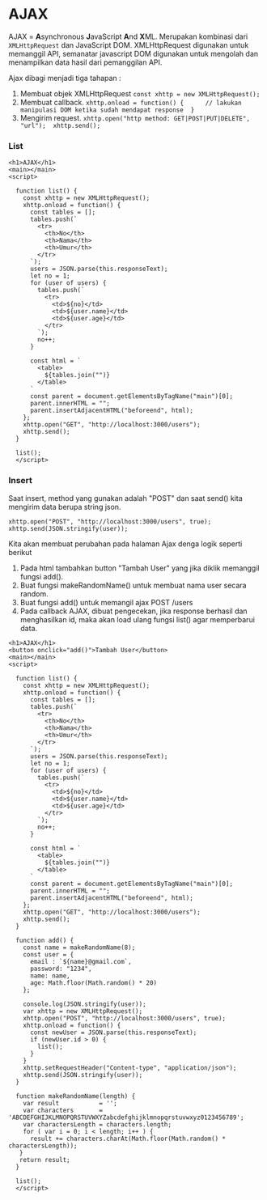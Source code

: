 # AJAX

AJAX = **A**synchronous **J**avaScript **A**nd **X**ML. Merupakan kombinasi dari `XMLHttpRequest` dan JavaScript DOM. XMLHttpRequest digunakan untuk memanggil API, semanatar javascript DOM digunakan untuk mengolah dan menampilkan data hasil dari pemanggilan API.

Ajax dibagi menjadi tiga tahapan :

1. Membuat objek XMLHttpRequest `const xhttp = new XMLHttpRequest();` 
2. Membuat callback.  `xhttp.onload = function() {      // lakukan manipulasi DOM ketika sudah mendapat response  }`
3. Mengirim request. `xhttp.open("http method: GET|POST|PUT|DELETE", "url");  xhttp.send();`

### List

```markup
<h1>AJAX</h1>
<main></main>
<script>

  function list() {
    const xhttp = new XMLHttpRequest();
    xhttp.onload = function() {
      const tables = [];
      tables.push(`
        <tr>
          <th>No</th>
          <th>Nama</th>
          <th>Umur</th>
        </tr>
      `); 
      users = JSON.parse(this.responseText);
      let no = 1;
      for (user of users) {
        tables.push(`
          <tr>
            <td>${no}</td>
            <td>${user.name}</td>
            <td>${user.age}</td>
          </tr>
        `);
        no++;
      }

      const html = `
        <table>
          ${tables.join("")}
        </table>
      ` 
      const parent = document.getElementsByTagName("main")[0];
      parent.innerHTML = "";
      parent.insertAdjacentHTML("beforeend", html);
    };  
    xhttp.open("GET", "http://localhost:3000/users");
    xhttp.send();
  }

  list();
  </script>
```

### Insert

Saat insert, method yang gunakan adalah "POST" dan saat send\(\) kita mengirim data berupa string json.  
  
`xhttp.open("POST", "http://localhost:3000/users", true);  
xhttp.send(JSON.stringify(user));`

Kita akan membuat perubahan pada halaman Ajax denga logik seperti berikut

1. Pada html tambahkan button "Tambah User" yang jika diklik memanggil fungsi add\(\).
2. Buat fungsi makeRandomName\(\) untuk membuat nama user secara random.
3. Buat fungsi add\(\) untuk memangil ajax POST /users
4. Pada callback AJAX, dibuat pengecekan, jika response berhasil dan menghasilkan id, maka akan load ulang fungsi list\(\) agar memperbarui data.

```markup
<h1>AJAX</h1>
<button onclick="add()">Tambah User</button>
<main></main>
<script>

  function list() {
    const xhttp = new XMLHttpRequest();
    xhttp.onload = function() {
      const tables = [];
      tables.push(`
        <tr>
          <th>No</th>
          <th>Nama</th>
          <th>Umur</th>
        </tr>
      `); 
      users = JSON.parse(this.responseText);
      let no = 1;
      for (user of users) {
        tables.push(`
          <tr>
            <td>${no}</td>
            <td>${user.name}</td>
            <td>${user.age}</td>
          </tr>
        `);
        no++;
      }

      const html = `
        <table>
          ${tables.join("")}
        </table>
      ` 
      const parent = document.getElementsByTagName("main")[0];
      parent.innerHTML = "";
      parent.insertAdjacentHTML("beforeend", html);
    };  
    xhttp.open("GET", "http://localhost:3000/users");
    xhttp.send();
  }

  function add() {
    const name = makeRandomName(8);
    const user = {
      email : `${name}@gmail.com`,
      password: "1234",
      name: name,
      age: Math.floor(Math.random() * 20)
    };

    console.log(JSON.stringify(user));
    var xhttp = new XMLHttpRequest();
    xhttp.open("POST", "http://localhost:3000/users", true);
    xhttp.onload = function() {
      const newUser = JSON.parse(this.responseText);
      if (newUser.id > 0) {
        list();
      } 
    }
    xhttp.setRequestHeader("Content-type", "application/json");
    xhttp.send(JSON.stringify(user));
  }

  function makeRandomName(length) {
    var result           = '';
    var characters       = 'ABCDEFGHIJKLMNOPQRSTUVWXYZabcdefghijklmnopqrstuvwxyz0123456789';
    var charactersLength = characters.length;
    for ( var i = 0; i < length; i++ ) {
      result += characters.charAt(Math.floor(Math.random() * charactersLength));
   }
   return result;
  }

  list();
  </script>
```

